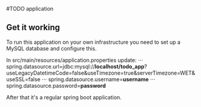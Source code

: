 #TODO application

## Get it working
To run this application on your own infrastructure you need to set up a MySQL 
database and configure this.  

In src/main/resources/application.properties update:
⋅⋅⋅ spring.datasource.url=jdbc:mysql://**localhost/todo_app**?useLegacyDatetimeCode=false&useTimezone=true&serverTimezone=WET&useSSL=false
⋅⋅⋅ spring.datasource.username=**username**
⋅⋅⋅ spring.datasource.password=**password**

After that it's a regular spring boot application. 
